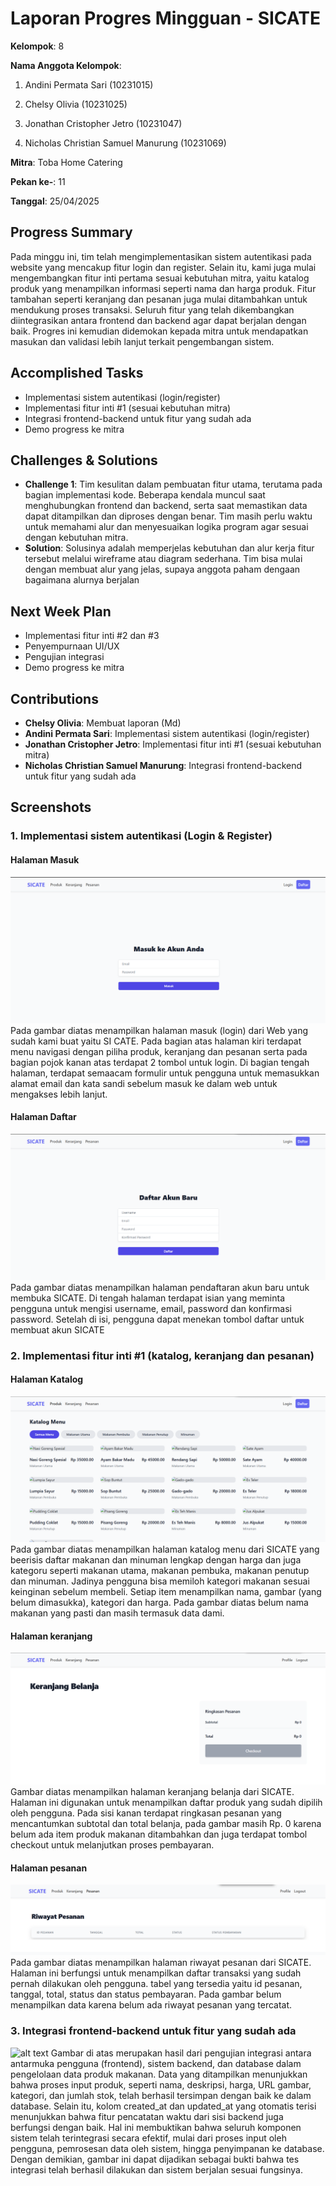 # Laporan Progres Mingguan - SICATE
**Kelompok**: 8

**Nama Anggota Kelompok**: 
1. Andini Permata Sari (10231015)

2. Chelsy Olivia (10231025)

3. Jonathan Cristopher Jetro (10231047)

4. Nicholas Christian Samuel Manurung (10231069)

**Mitra**: Toba Home Catering

**Pekan ke-**: 11

**Tanggal**: 25/04/2025

## Progress Summary
Pada minggu ini, tim telah mengimplementasikan sistem autentikasi pada website yang mencakup fitur login dan register. Selain itu, kami juga mulai mengembangkan fitur inti pertama sesuai kebutuhan mitra, yaitu katalog produk yang menampilkan informasi seperti nama dan harga produk. Fitur tambahan seperti keranjang dan pesanan juga mulai ditambahkan untuk mendukung proses transaksi. Seluruh fitur yang telah dikembangkan diintegrasikan antara frontend dan backend agar dapat berjalan dengan baik. Progres ini kemudian didemokan kepada mitra untuk mendapatkan masukan dan validasi lebih lanjut terkait pengembangan sistem.


## Accomplished Tasks
- Implementasi sistem autentikasi (login/register)
- Implementasi fitur inti #1 (sesuai kebutuhan mitra)
- Integrasi frontend-backend untuk fitur yang sudah ada
- Demo progress ke mitra

## Challenges & Solutions
- **Challenge 1**: Tim kesulitan dalam pembuatan fitur utama, terutama pada bagian implementasi kode. Beberapa kendala muncul saat menghubungkan frontend dan backend, serta saat memastikan data dapat ditampilkan dan diproses dengan benar. Tim masih perlu waktu untuk memahami alur dan menyesuaikan logika program agar sesuai dengan kebutuhan mitra.
- **Solution**: Solusinya adalah memperjelas kebutuhan dan alur kerja fitur tersebut melalui wireframe atau diagram sederhana. Tim bisa mulai dengan membuat alur yang jelas, supaya anggota paham dengaan  bagaimana alurnya berjalan

## Next Week Plan
- Implementasi fitur inti #2 dan #3
- Penyempurnaan UI/UX
- Pengujian integrasi
- Demo progress ke mitra

## Contributions
- **Chelsy Olivia**: Membuat laporan (Md) 
- **Andini Permata Sari**: Implementasi sistem autentikasi (login/register)
- **Jonathan Cristopher Jetro**: Implementasi fitur inti #1 (sesuai kebutuhan mitra)
- **Nicholas Christian Samuel Manurung**: Integrasi frontend-backend untuk fitur yang sudah ada

## Screenshots 
### 1. Implementasi sistem autentikasi (Login & Register)
#### Halaman Masuk
![alt text](masuk.png)
 Pada gambar diatas menampilkan halaman masuk (login) dari Web yang sudah kami buat yaitu SI CATE. Pada bagian atas halaman kiri terdapat menu navigasi dengan piliha produk, keranjang dan pesanan serta pada bagian pojok kanan atas terdapat 2 tombol untuk login. Di bagian tengah halaman, terdapat semaacam formulir untuk pengguna untuk memasukkan alamat email dan kata sandi sebelum masuk ke dalam web untuk mengakses lebih lanjut.

#### Halaman Daftar
![alt text](Daftar.png)
Pada gambar diatas menampilkan halaman pendaftaran akun baru untuk membuka SICATE. Di tengah halaman terdapat isian yang meminta pengguna untuk mengisi username, email, password dan konfirmasi password. Setelah di isi, pengguna dapat menekan tombol daftar untuk membuat akun SICATE

### 2. Implementasi fitur inti #1 (katalog, keranjang dan pesanan)
#### Halaman Katalog
![alt text](katalog.png)
Pada gambar diatas menampilkan halaman katalog menu dari SICATE yang beerisis daftar makanan dan minuman lengkap dengan harga dan juga kategoru seperti makanan utama, makanan pembuka, makanan penutup dan minuman. Jadinya pengguna bisa memiloh kategori makanan sesuai keinginan sebelum membeli. Setiap item menampilkan nama, gambar (yang belum dimasukka), kategori dan harga. Pada gambar diatas belum nama makanan yang pasti dan masih termasuk data dami.

#### Halaman keranjang
![alt text](keranjang.png)
Gambar diatas menampilkan halaman keranjang belanja dari SICATE. Halaman ini digunakan untuk menampilkan daftar produk yang sudah dipilih oleh pengguna. Pada sisi kanan terdapat ringkasan pesanan yang mencantumkan subtotal dan total belanja, pada gambar masih Rp. 0 karena belum ada item produk makanan ditambahkan dan juga terdapat tombol checkout untuk melanjutkan proses pembayaran.

#### Halaman pesanan
![alt text](<riwayat pesanan.png>)
 Pada gambar diatas menampilkan halaman riwayat pesanan dari SICATE. Halaman ini berfungsi untuk menampilkan daftar transaksi yang sudah pernah dilakukan oleh pengguna. tabel yang tersedia yaitu id pesanan, tanggal, total, status dan status pembayaran. Pada gambar belum menampilkan data karena belum ada riwayat pesanan yang tercatat.


### 3. Integrasi frontend-backend untuk fitur yang sudah ada
![alt text](<tabel database products.jpg>)
Gambar di atas merupakan hasil dari pengujian integrasi antara antarmuka pengguna (frontend), sistem backend, dan database dalam pengelolaan data produk makanan. Data yang ditampilkan menunjukkan bahwa proses input produk, seperti nama, deskripsi, harga, URL gambar, kategori, dan jumlah stok, telah berhasil tersimpan dengan baik ke dalam database. Selain itu, kolom created_at dan updated_at yang otomatis terisi menunjukkan bahwa fitur pencatatan waktu dari sisi backend juga berfungsi dengan baik. Hal ini membuktikan bahwa seluruh komponen sistem telah terintegrasi secara efektif, mulai dari proses input oleh pengguna, pemrosesan data oleh sistem, hingga penyimpanan ke database. Dengan demikian, gambar ini dapat dijadikan sebagai bukti bahwa tes integrasi telah berhasil dilakukan dan sistem berjalan sesuai fungsinya.
